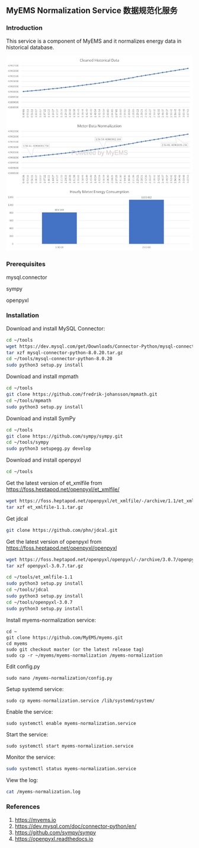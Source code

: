 ## MyEMS Normalization Service 数据规范化服务

### Introduction

This service is a component of MyEMS and it normalizes energy data in historical database.

![MyEMS Meter Normalization](../docs/images/meter-normalization.png)

### Prerequisites

mysql.connector

sympy

openpyxl

### Installation

Download and install MySQL Connector:
```bash
cd ~/tools
wget https://dev.mysql.com/get/Downloads/Connector-Python/mysql-connector-python-8.0.20.tar.gz
tar xzf mysql-connector-python-8.0.20.tar.gz
cd ~/tools/mysql-connector-python-8.0.20
sudo python3 setup.py install
```

Download and install mpmath
```bash
cd ~/tools
git clone https://github.com/fredrik-johansson/mpmath.git
cd ~/tools/mpmath
sudo python3 setup.py install
```

Download and install SymPy
```bash
cd ~/tools
git clone https://github.com/sympy/sympy.git
cd ~/tools/sympy
sudo python3 setupegg.py develop
```

Download and install openpyxl
```bash
cd ~/tools
```
Get the latest version of et_xmlfile from https://foss.heptapod.net/openpyxl/et_xmlfile/
```bash
wget https://foss.heptapod.net/openpyxl/et_xmlfile/-/archive/1.1/et_xmlfile-1.1.tar.gz
tar xzf et_xmlfile-1.1.tar.gz
```
Get jdcal
```bash
git clone https://github.com/phn/jdcal.git
```
Get the latest version of openpyxl from https://foss.heptapod.net/openpyxl/openpyxl
```bash
wget https://foss.heptapod.net/openpyxl/openpyxl/-/archive/3.0.7/openpyxl-3.0.7.tar.gz
tar xzf openpyxl-3.0.7.tar.gz
```

```bash
cd ~/tools/et_xmlfile-1.1
sudo python3 setup.py install
cd ~/tools/jdcal
sudo python3 setup.py install
cd ~/tools/openpyxl-3.0.7
sudo python3 setup.py install
```

Install myems-normalization service:
```
cd ~
git clone https://github.com/MyEMS/myems.git
cd myems
sudo git checkout master (or the latest release tag)
sudo cp -r ~/myems/myems-normalization /myems-normalization
```

Edit config.py
```
sudo nano /myems-normalization/config.py
```
Setup systemd service:
```
sudo cp myems-normalization.service /lib/systemd/system/
```
Enable the service:
```
sudo systemctl enable myems-normalization.service
```
Start the service:
```
sudo systemctl start myems-normalization.service
```
Monitor the service:
```bash
sudo systemctl status myems-normalization.service
```
View the log:
```bash
cat /myems-normalization.log
```

### References

1.  https://myems.io
2.  https://dev.mysql.com/doc/connector-python/en/
3.  https://github.com/sympy/sympy
4.  https://openpyxl.readthedocs.io
